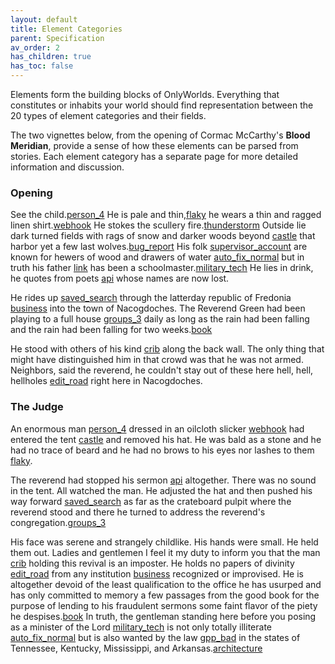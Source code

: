 ```yaml
---
layout: default
title: Element Categories
parent: Specification
av_order: 2
has_children: true
has_toc: false
---
```


Elements form the building blocks of OnlyWorlds. Everything that constitutes or inhabits your world should find representation between the 20 types of element categories and their fields. 
 
The two vignettes below, from the opening of Cormac McCarthy's **Blood Meridian**, provide a sense of how these elements can be parsed from stories. Each element category has a separate page for more detailed information and discussion.

 
### Opening

See the child.<a href="/docs/specification/element_categories/Character" title="Character"><span class="material-symbols-outlined">person_4</span></a>
He is pale and thin,<a href="/docs/specification/element_categories/Trait" title="Trait"><span class="material-symbols-outlined">flaky</span></a> he wears a thin and ragged linen shirt.<a href="/docs/specification/element_categories/Object" title="Object"><span class="material-symbols-outlined">webhook</span></a> He stokes the scullery fire.<a href="/docs/specification/element_categories/Phenomenon" title="Phenomenon"><span class="material-symbols-outlined">thunderstorm</span></a> Outside lie dark turned fields with rags of snow and darker woods beyond <a href="/docs/specification/element_categories/Location" title="Location"><span class="material-symbols-outlined">castle</span></a> that harbor yet a few last wolves.<a href="/docs/specification/element_categories/Creature" title="Creature"><span class="material-symbols-outlined">bug_report</span></a> His folk <a href="/docs/specification/element_categories/Family" title="Family"><span class="material-symbols-outlined">supervisor_account</span></a> are known for hewers of wood and drawers of water <a href="/docs/specification/element_categories/Ability" title="Ability"><span class="material-symbols-outlined">auto_fix_normal</span></a> but in truth his father <a href="/docs/specification/element_categories/Relation" title="Relation"><span class="material-symbols-outlined">link</span></a> has been a schoolmaster.<a href="/docs/specification/element_categories/Title" title="Title"><span class="material-symbols-outlined">military_tech</span></a> He lies in drink, he quotes from poets <a href="/docs/specification/element_categories/Construct" title="Construct"><span class="material-symbols-outlined">api</span></a> whose names are now lost.

He rides up <a href="/docs/specification/element_categories/Event" title="Event"><span class="material-symbols-outlined">saved_search</span></a> through the latterday republic of Fredonia <a href="/docs/specification/element_categories/Institution" title="Institution"><span class="material-symbols-outlined">business</span></a> into the town of
Nacogdoches. The Reverend Green had been playing to a full house <a href="/docs/specification/element_categories/Collective" title="Collective"><span class="material-symbols-outlined">groups_3</span></a> daily as long as the rain had
been falling and the rain had been falling for two weeks.<a href="/docs/specification/element_categories/Narrative" title="Narrative"><span class="material-symbols-outlined">book</span></a>

He stood with others of his kind <a href="/docs/specification/element_categories/Species" title="Species"><span class="material-symbols-outlined">crib</span></a> along the back wall. The only thing that might have
distinguished him in that crowd was that he was not armed. Neighbors, said the reverend, he couldn't stay out of these here hell,
hell, hellholes <a href="/docs/specification/element_categories/Language" title="Language"><span class="material-symbols-outlined">edit_road</span></a> right here in Nacogdoches.



### The Judge

 

An enormous man <a href="/docs/specification/element_categories/Character" title="Character"><span class="material-symbols-outlined">person_4</span></a> dressed in an oilcloth slicker <a href="/docs/specification/element_categories/Object" title="Object"><span class="material-symbols-outlined">webhook</span></a> had entered the tent <a href="/docs/specification/element_categories/Location" title="Location"><span class="material-symbols-outlined">castle</span></a>
and removed his hat. He was bald as a stone and he had no trace of beard and he had
no brows to his eyes nor lashes to them <a href="/docs/specification/element_categories/Trait" title="Trait"><span class="material-symbols-outlined">flaky</span></a>.

The reverend had stopped his sermon <a href="/docs/specification/element_categories/Construct" title="Construct"><span class="material-symbols-outlined">api</span></a> altogether. There was no sound in the tent.
All watched the man. He adjusted the hat and then pushed his way forward <a href="/docs/specification/element_categories/Event" title="Event"><span class="material-symbols-outlined">saved_search</span></a> as far as the
crateboard pulpit where the reverend stood and there he turned to address the
reverend's congregation.<a href="/docs/specification/element_categories/Collective" title="Collective"><span class="material-symbols-outlined">groups_3</span></a>

His face was serene and strangely childlike. His hands were small. He held them out.
Ladies and gentlemen I feel it my duty to inform you that the man <a href="/docs/specification/element_categories/Species" title="Species"><span class="material-symbols-outlined">crib</span></a> holding this revival
is an imposter. He holds no papers of divinity <a href="/docs/specification/element_categories/Language" title="Language"><span class="material-symbols-outlined">edit_road</span></a> from any institution <a href="/docs/specification/element_categories/Institution" title="Institution"><span class="material-symbols-outlined">business</span></a> recognized or
improvised. He is altogether devoid of the least qualification to the office he has
usurped and has only committed to memory a few passages from the good book for the
purpose of lending to his fraudulent sermons some faint flavor of the piety he despises.<a href="/docs/specification/element_categories/Narrative" title="Narrative"><span class="material-symbols-outlined">book</span></a>
In truth, the gentleman standing here before you posing as a minister of the Lord <a href="/docs/specification/element_categories/Title" title="Title"><span class="material-symbols-outlined">military_tech</span></a> is not
only totally illiterate <a href="/docs/specification/element_categories/Ability" title="Ability"><span class="material-symbols-outlined">auto_fix_normal</span></a> but is also wanted by the law <a href="/docs/specification/element_categories/Law" title="Law"><span class="material-symbols-outlined">gpp_bad</span></a> in the states of Tennessee, Kentucky,
Mississippi, and Arkansas.<a href="/docs/specification/element_categories/Territory" title="Territory"><span class="material-symbols-outlined">architecture</span></a>
 